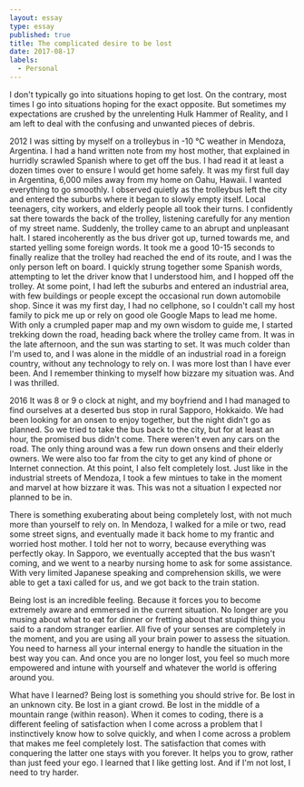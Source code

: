 ```yaml
---
layout: essay
type: essay
published: true
title: The complicated desire to be lost
date: 2017-08-17
labels:
  - Personal
---
```


I don't typically go into situations hoping to get lost. On the contrary, most times I go into situations hoping for the exact opposite. But sometimes my expectations are crushed by the unrelenting Hulk Hammer of Reality, and I am left to deal with the confusing and unwanted pieces of debris.

2012
I was sitting by myself on a trolleybus in -10 &deg;C weather in Mendoza, Argentina. I had a hand written note from my host mother, that explained in hurridly scrawled Spanish where to get off the bus. I had read it at least a dozen times over to ensure I would get home safely. It was my first full day in Argentina, 6,000 miles away from my home on Oahu, Hawaii. I wanted everything to go smoothly.
I observed quietly as the trolleybus left the city and entered the suburbs where it began to slowly empty itself. Local teenagers, city workers, and elderly people all took their turns. I confidently sat there towards the back of the trolley, listening carefully for any mention of my street name.
Suddenly, the trolley came to an abrupt and unpleasant halt. I stared incoherently as the bus driver got up, turned towards me, and started yelling some foreign words. It took me a good 10-15 seconds to finally realize that the trolley had reached the end of its route, and I was the only person left on board.
I quickly strung together some Spanish words, attempting to let the driver know that I understood him, and I hopped off the trolley. 
At some point, I had left the suburbs and entered an industrial area, with few buildings or people except the occasional run down automobile shop. Since it was my first day, I had no cellphone, so I couldn't call my host family to pick me up or rely on good ole Google Maps to lead me home. With only a crumpled paper map and my own wisdom to guide me, I started trekking down the road, heading back where the trolley came from. 
It was in the late afternoon, and the sun was starting to set. It was much colder than I'm used to, and I was alone in the middle of an industrial road in a foreign country, without any technology to rely on. I was more lost than I have ever been. And I remember thinking to myself how bizzare my situation was. And I was thrilled. 

2016
It was 8 or 9 o clock at night, and my boyfriend and I had managed to find ourselves at a deserted bus stop in rural Sapporo, Hokkaido. We had been looking for an onsen to enjoy together, but the night didn't go as planned. So we tried to take the bus back to the city, but for at least an hour, the promised bus didn't come. There weren't even any cars on the road. The only thing around was a few run down onsens and their elderly owners. We were also too far from the city to get any kind of phone or Internet connection. At this point, I also felt completely lost. 
Just like in the industrial streets of Mendoza, I took a few mintues to take in the moment and marvel at how bizzare it was. This was not a situation I expected nor planned to be in. 

There is something exuberating about being completely lost, with not much more than yourself to rely on. In Mendoza, I walked for a mile or two, read some street signs, and eventually made it back home to my frantic and worried host mother. I told her not to worry, because everything was perfectly okay. In Sapporo, we eventually accepted that the bus wasn't coming, and we went to a nearby nursing home to ask for some assistance. With very limited Japanese speaking and comprehension skills, we were able to get a taxi called for us, and we got back to the train station. 

Being lost is an incredible feeling. Because it forces you to become extremely aware and emmersed in the current situation. No longer are you musing about what to eat for dinner or fretting about that stupid thing you said to a random stranger earlier. All five of your senses are completely in the moment, and you are using all your brain power to assess the situation. You need to harness all your internal energy to handle the situation in the best way you can. And once you are no longer lost, you feel so much more empowered and intune with yourself and whatever the world is offering around you.

What have I learned? Being lost is something you should strive for. Be lost in an unknown city. Be lost in a giant crowd. Be lost in the middle of a mountain range (within reason). When it comes to coding, there is a different feeling of satisfaction when I come across a problem that I instinctively know how to solve quickly, and when I come across a problem that makes me feel completely lost. The satisfaction that comes with conquering the latter one stays with you forever. It helps you to grow, rather than just feed your ego. 
I learned that I like getting lost. And if I'm not lost, I need to try harder.

